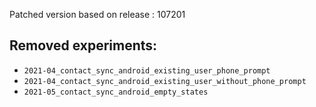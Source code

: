 Patched version based on release : 107201

## Removed experiments:
- `2021-04_contact_sync_android_existing_user_phone_prompt`
- `2021-04_contact_sync_android_existing_user_without_phone_prompt`
- `2021-05_contact_sync_android_empty_states`
